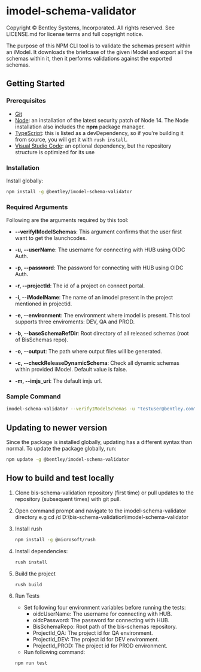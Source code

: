 # imodel-schema-validator

Copyright © Bentley Systems, Incorporated. All rights reserved. See LICENSE.md for license terms and full copyright notice.

The purpose of this NPM CLI tool is to validate the schemas present within an iModel. It downloads the briefcase of the given iModel and export all the schemas within it, then it performs validations against the exported schemas.

## Getting Started

### Prerequisites

- [Git](https://git-scm.com/)
- [Node](https://nodejs.org/en/): an installation of the latest security patch of Node 14. The Node installation also includes the **npm** package manager.
- [TypeScript](https://www.typescriptlang.org/): this is listed as a devDependency, so if you're building it from source, you will get it with `rush install`.
- [Visual Studio Code](https://code.visualstudio.com/): an optional dependency, but the repository structure is optimized for its use

### Installation

Install globally:

```sh
npm install -g @bentley/imodel-schema-validator
```

### Required Arguments

Following are the arguments required by this tool:

- **--verifyIModelSchemas**: This argument confirms that the user first want to get the launchcodes.

- **-u, --userName**: The username for connecting with HUB using OIDC Auth.

- **-p, --password**: The password for connecting with HUB using OIDC Auth.

- **-r, --projectId**: The id of a project on connect portal.

- **-i, --iModelName**: The name of an imodel present in the project mentioned in projectid.

- **-e, --environment**: The environment where imodel is present. This tool supports three enviroments: DEV, QA and PROD.

- **-b, --baseSchemaRefDir**: Root directory of all released schemas (root of BisSchemas repo).

- **-o, --output**: The path where output files will be generated.

- **-c, --checkReleaseDynamicSchema**: Check all dynamic schemas within provided iModel. Default value is false.

- **-m, --imjs_uri**: The default imjs url.

### Sample Command

```sh
imodel-schema-validator --verifyIModelSchemas -u "testuser@bentley.com" -p "password" -r rewqkjhg-pocd-abcd-5874-254136987412 -i sample -e QA -b D:\\\\dir1\\\\BisSchemas -o D:\\\\dir2 -m "***.com"
```

## Updating to newer version

Since the package is installed globally, updating has a different syntax than normal. To update the package globally, run:

```sh
npm update -g @bentley/imodel-schema-validator
```

## How to build and test locally

1. Clone bis-schema-validation repository (first time) or pull updates to the repository (subsequent times) with git pull.

2. Open command prompt and navigate to the imodel-schema-validator directory e.g cd /d D:\bis-schema-validation\imodel-schema-validator

3. Install rush

    ```sh
    npm install -g @microsoft/rush
    ```

4. Install dependencies:

    ```sh
    rush install
    ```

5. Build the project

    ```sh
    rush build
    ```

6. Run Tests
    - Set following four environment variables before running the tests:
        - oidcUserName: The username for connecting with HUB.
        - oidcPassword: The password for connecting with HUB.
        - BisSchemaRepo: Root path of the bis-schemas repository.
        - ProjectId_QA: The project id for QA environment.
        - ProjectId_DEV: The project id for DEV environment.
        - ProjectId_PROD: The project id for PROD environment.
    - Run following command:

    ```sh
    npm run test
    ```
